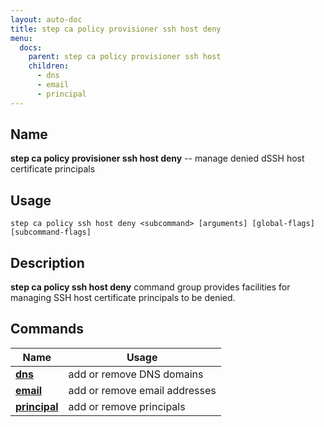```yaml
---
layout: auto-doc
title: step ca policy provisioner ssh host deny
menu:
  docs:
    parent: step ca policy provisioner ssh host
    children:
      - dns
      - email
      - principal
---
```


## Name
**step ca policy provisioner ssh host deny** -- manage denied dSSH host certificate principals

## Usage

```raw
step ca policy ssh host deny <subcommand> [arguments] [global-flags] [subcommand-flags]
```

## Description

**step ca policy ssh host deny** command group provides facilities for managing SSH host certificate principals to be denied.

## Commands


| Name | Usage |
|---|---|
| **[dns](dns/)** | add or remove DNS domains |
| **[email](email/)** | add or remove email addresses |
| **[principal](principal/)** | add or remove principals |

